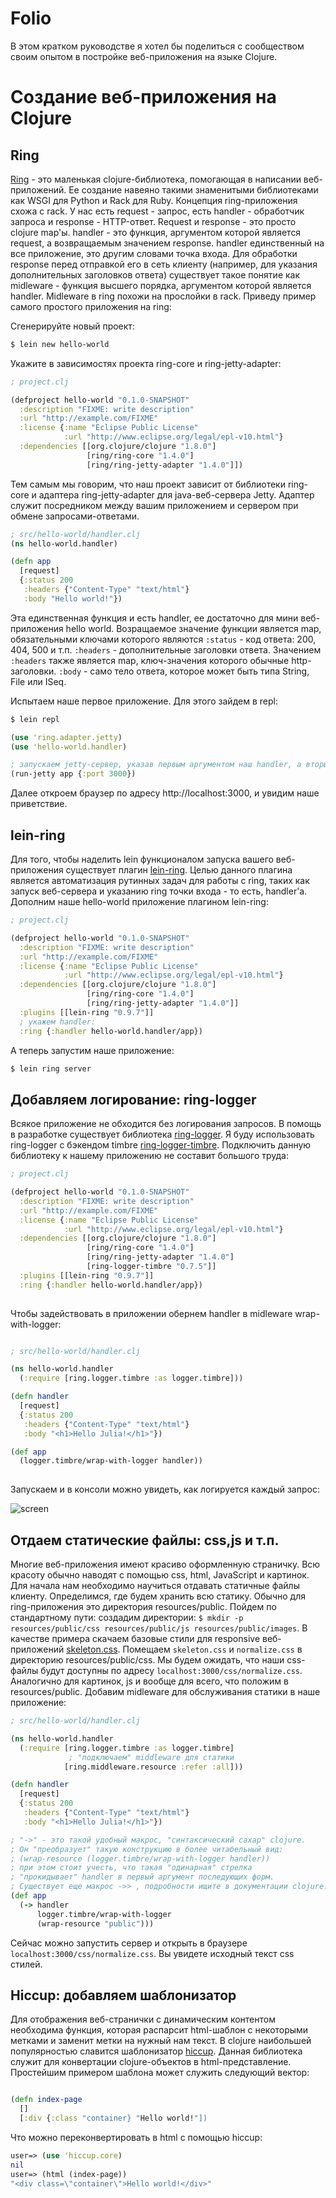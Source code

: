 # Folio

В этом кратком руководстве я хотел бы поделиться с сообществом своим опытом в постройке веб-приложения на языке Clojure.

# Создание веб-приложения на Clojure

## Ring

[Ring](https://github.com/ring-clojure/ring) - это маленькая clojure-библиотека, помогающая в написании веб-приложений. Ее создание навеяно такими знаменитыми 
библиотеками как WSGI для Python и Rack для Ruby. Концепция ring-приложения схожа с rack. У нас есть request - запрос, есть handler - обработчик запроса и 
response - HTTP-ответ. Request и response - это просто clojure map'ы. handler - это функция, аргументом которой является request, а возвращаемым значением response.
handler единственный на все приложение, это другим словами точка входа.
Для обработки response перед отправкой его в сеть клиенту (например, для указания дополнительных заголовков ответа) существует такое понятие как midleware - 
функция высшего порядка, аргументом которой является handler. Midleware в ring похожи на прослойки в rack. Приведу пример самого простого приложения на ring:

Сгенерируйте новый проект:

```bash
$ lein new hello-world
```

Укажите в зависимостях проекта ring-core и ring-jetty-adapter:

```clojure
; project.clj

(defproject hello-world "0.1.0-SNAPSHOT"
  :description "FIXME: write description"
  :url "http://example.com/FIXME"
  :license {:name "Eclipse Public License"
            :url "http://www.eclipse.org/legal/epl-v10.html"}
  :dependencies [[org.clojure/clojure "1.8.0"]
                 [ring/ring-core "1.4.0"]
                 [ring/ring-jetty-adapter "1.4.0"]])
```

Тем самым мы говорим, что наш проект зависит от библиотеки ring-core и адаптера ring-jetty-adapter для java-веб-сервера Jetty. 
Адаптер служит посредником между вашим приложением  и сервером при обмене запросами-ответами.

```clojure
; src/hello-world/handler.clj 
(ns hello-world.handler)

(defn app
  [request]
  {:status 200
   :headers {"Content-Type" "text/html"}
   :body "Hello world!"})
```

Эта единственная функция и есть handler, ее достаточно для мини веб-приложения hello world. Возращаемое значение функции является map, обязательными ключами которого 
являются ```:status``` - код ответа: 200, 404, 500 и т.п. ```:headers``` - дополнительные заголовки ответа. Значением ```:headers``` также является map,
ключ-значения которого обычные http-заголовки. ```:body``` - само тело ответа, которое может быть типа String, File или ISeq.

Испытаем наше первое приложение. Для этого зайдем в repl:

```bash
$ lein repl
```

```clojure
(use 'ring.adapter.jetty)
(use 'hello-world.handler)

; запускаем jetty-сервер, указав первым аргументом наш handler, а вторым в виде map порт сервера
(run-jetty app {:port 3000})
```

Далее откроем браузер по адресу http://localhost:3000, и увидим наше приветствие.

## lein-ring

Для того, чтобы наделить lein функционалом запуска вашего веб-приложения существует плагин [lein-ring](https://github.com/weavejester/lein-ring).
Целью данного плагина является автоматизация рутинных задач для работы с ring, таких как запуск веб-сервера и указанию ring точки входа - то есть, handler'а.
Дополним наше hello-world приложение плагином lein-ring:

```clojure
; project.clj

(defproject hello-world "0.1.0-SNAPSHOT"
  :description "FIXME: write description"
  :url "http://example.com/FIXME"
  :license {:name "Eclipse Public License"
            :url "http://www.eclipse.org/legal/epl-v10.html"}
  :dependencies [[org.clojure/clojure "1.8.0"]
                 [ring/ring-core "1.4.0"]
                 [ring/ring-jetty-adapter "1.4.0"]]
  :plugins [[lein-ring "0.9.7"]]
  ; укажем handler:
  :ring {:handler hello-world.handler/app})
```

А теперь запустим наше приложение:

```bash
$ lein ring server
```

## Добавляем логирование: ring-logger

Всякое приложение не обходится без логирования запросов. В помощь в разработке существует библиотека [ring-logger](https://github.com/nberger/ring-logger). 
Я буду использовать ring-logger с бэкендом timbre [ring-logger-timbre](https://github.com/nberger/ring-logger-timbre).
Подключить данную библиотеку к нашему приложению не составит большого труда:

```clojure
; project.clj

(defproject hello-world "0.1.0-SNAPSHOT"
  :description "FIXME: write description"
  :url "http://example.com/FIXME"
  :license {:name "Eclipse Public License"
            :url "http://www.eclipse.org/legal/epl-v10.html"}
  :dependencies [[org.clojure/clojure "1.8.0"]
                 [ring/ring-core "1.4.0"]
                 [ring/ring-jetty-adapter "1.4.0"]
				 [ring-logger-timbre "0.7.5"]]
  :plugins [[lein-ring "0.9.7"]]
  :ring {:handler hello-world.handler/app})
  
```

Чтобы задействовать в приложении обернем handler в midleware wrap-with-logger:

```clojure

; src/hello-world/handler.clj

(ns hello-world.handler
  (:require [ring.logger.timbre :as logger.timbre]))

(defn handler
  [request]
  {:status 200
   :headers {"Content-Type" "text/html"}
   :body "<h1>Hello Julia!</h1>"})

(def app
  (logger.timbre/wrap-with-logger handler))
  
```

Запускаем и в консоли можно увидеть, как логируется каждый запрос:

![screen](https://i.imgur.com/ZvIQOn9.png)

## Отдаем статические файлы: css,js и т.п.

Многие веб-приложения имеют красиво оформленную страничку. Всю красоту обычно наводят с помощью css, html, JavaScript и картинок. Для начала нам необходимо
научиться отдавать статичные файлы клиенту. Определимся, где будем хранить всю статику. Обычно для ring-приложения это директория resources/public. 
Пойдем по стандартному пути: создадим директории: ```$ mkdir -p resources/public/css resources/public/js resources/public/images```.
В качестве примера скачаем базовые стили для responsive веб-приложений [skeleton.css](http://getskeleton.com/). Помещаем ```skeleton.css``` и 
```normalize.css``` в директорию resources/public/css. Мы будем ожидать, что наши css-файлы будут доступны по адресу ```localhost:3000/css/normalize.css```.
Аналогично для картинок, js и вообще для всего, что положим в resources/public. Добавим midleware для обслуживания статики в наше приложение:

```clojure
; src/hello-world/handler.clj

(ns hello-world.handler
  (:require [ring.logger.timbre :as logger.timbre]
             ; "подключаем" middleware для статики
            [ring.middleware.resource :refer :all]))

(defn handler
  [request]
  {:status 200
   :headers {"Content-Type" "text/html"}
   :body "<h1>Hello Julia!</h1>"})

; "->" - это такой удобный макрос, "синтаксический сахар" clojure.
; Он "преобразует" такую конструкцию в более читабельный вид:
; (wrap-resource (logger.timbre/wrap-with-logger handler))
; при этом стоит учесть, что такая "одинарная" стрелка
; "прокидывает" handler в первый аргумент последующих форм.
; Существует еще макрос ->> , подробности ищите в документации clojure.
(def app
  (-> handler
      logger.timbre/wrap-with-logger
      (wrap-resource "public")))

```	  

Сейчас можно запустить сервер и открыть в браузере ```localhost:3000/css/normalize.css```. Вы увидете исходный текст css стилей.

## Hiccup: добавляем шаблонизатор

Для отображения веб-странички с динамическим контентом необходима функция, которая распарсит html-шаблон с некоторыми метками и заменит метки на нужный нам текст. В clojure наибольшей популярностью славится шаблонизатор [hiccup](https://github.com/weavejester/hiccup). Данная библиотека служит для конвертации clojure-объектов в html-представление. Простейшим примером шаблона может служить следующий вектор:

```clojure

(defn index-page
  []
  [:div {:class "container} "Hello world!"])
```

Что можно переконвертировать в html  с помощью hiccup:

```clojure
user=> (use 'hiccup.core)
nil
user=> (html (index-page))
"<div class=\"container\">Hello world!</div>"
```
